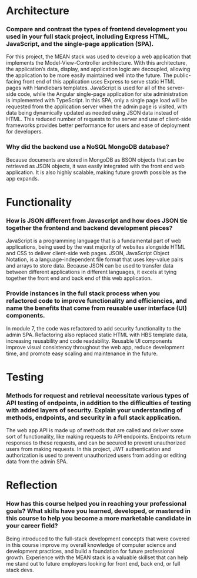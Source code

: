 # Architecture
### Compare and contrast the types of frontend development you used in your full stack project, including Express HTML, JavaScript, and the single-page application (SPA).
For this project, the MEAN stack was used to develop a web application that implements the Model-View-Controller architecture. With this architecture, the application’s data, display, and application logic are decoupled, allowing the application to be more easily maintained well into the future. The public-facing front end of this application uses Express to serve static HTML pages with Handlebars templates. JavaScript is used for all of the server-side code, while the Angular single-page application for site administration is implemented with TypeScript. In this SPA, only a single page load will be requested from the application server when the admin page is visited, with data being dynamically updated as needed using JSON data instead of HTML. This reduced number of requests to the server and use of client-side frameworks provides better performance for users and ease of deployment for developers.
### Why did the backend use a NoSQL MongoDB database?
Because documents are stored in MongoDB as BSON objects that can be retrieved as JSON objects, it was easily integrated with the front end web application. It is also highly scalable, making future growth possible as the app expands.
# Functionality
### How is JSON different from Javascript and how does JSON tie together the frontend and backend development pieces?
JavaScript is a programming language that is a fundamental part of web applications, being used by the vast majority of websites alongside HTML and CSS to deliver client-side web pages. JSON, JavaScript Object Notation, is a language-independent file format that uses key-value pairs and arrays to store data. Because JSON can be used to transfer data between different applications in different languages, it excels at tying together the front end and back end of this web application.
### Provide instances in the full stack process when you refactored code to improve functionality and efficiencies, and name the benefits that come from reusable user interface (UI) components.
In module 7, the code was refactored to add security functionality to the admin SPA. Refactoring also replaced static HTML with HBS template data, increasing reusability and code readability. Reusable UI components improve visual consistency throughout the web app, reduce development time, and promote easy scaling and maintenance in the future.
# Testing
### Methods for request and retrieval necessitate various types of API testing of endpoints, in addition to the difficulties of testing with added layers of security. Explain your understanding of methods, endpoints, and security in a full stack application.
The web app API is made up of methods that are called and deliver some sort of functionality, like making requests to API endpoints. Endpoints return responses to these requests, and can be secured to prevent unauthorized users from making requests. In this project, JWT authentication and authorization is used to prevent unauthorized users from adding or editing data from the admin SPA.
# Reflection
### How has this course helped you in reaching your professional goals? What skills have you learned, developed, or mastered in this course to help you become a more marketable candidate in your career field?
Being introduced to the full-stack development concepts that were covered in this course improve my overall knowledge of computer science and development practices, and build a foundation for future professional growth. Experience with the MEAN stack is a valuable skillset that can help me stand out to future employers looking for front end, back end, or full stack devs.

